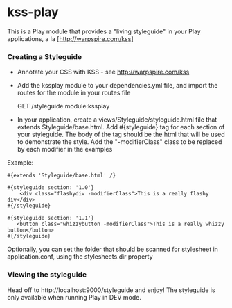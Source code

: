 kss-play
=======

This is a Play module that provides a "living styleguide" in your Play applications, a la [http://warpspire.com/kss]

### Creating a Styleguide

* Annotate your CSS with KSS - see http://warpspire.com/kss
* Add the kssplay module to your dependencies.yml file, and import the routes for the module in your routes file
    
    GET		  /styleguide								module:kssplay
    
* In your application, create a views/Styleguide/styleguide.html file that extends Styleguide/base.html. Add #{styleguide}
  tag for each section of your styleguide.  The body of the tag should be the html that will be used to demonstrate the style. 
  Add the "-modifierClass" class to be replaced by each modifier in the examples
  
Example:
   
    #{extends 'Styleguide/base.html' /}
  
    #{styleguide section: '1.0'}
        <div class="flashydiv -modifierClass">This is a really flashy div</div>
    #{/styleguide}
    
    #{styleguide section: '1.1'}
       <button class="whizzybutton -modifierClass">This is a really whizzy button</button>
    #{/styleguide}

Optionally, you can set the folder that should be scanned for stylesheet in application.conf, using the stylesheets.dir property

### Viewing the styleguide

Head off to http://localhost:9000/styleguide and enjoy!  The styleguide is only available when running Play in DEV mode.
